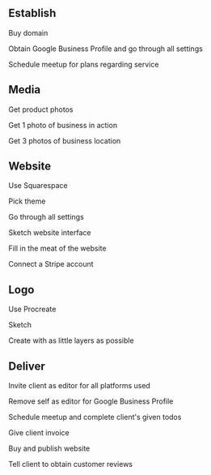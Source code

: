 ## Establish

Buy domain

Obtain Google Business Profile and go through all settings

Schedule meetup for plans regarding service

## Media

Get product photos

Get 1 photo of business in action

Get 3 photos of business location

## Website

Use Squarespace

Pick theme

Go through all settings

Sketch website interface

Fill in the meat of the website

Connect a Stripe account

## Logo

Use Procreate

Sketch

Create with as little layers as possible

## Deliver

Invite client as editor for all platforms used

Remove self as editor for Google Business Profile

Schedule meetup and complete client's given todos

Give client invoice

Buy and publish website

Tell client to obtain customer reviews

